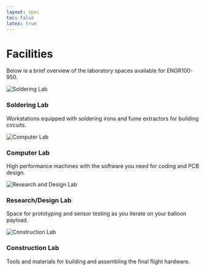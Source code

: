 ```yaml
---
layout: spec
toc: false
latex: true
---
```

# Facilities

<section class="facilities">
  <p>Below is a brief overview of the laboratory spaces available for ENGR100-950.</p>
  <div class="facility-grid">
    <div class="facility-card">
      <img src="https://via.placeholder.com/400x300?text=Soldering+Lab" alt="Soldering Lab">
      <h3>Soldering Lab</h3>
      <p>Workstations equipped with soldering irons and fume extractors for building circuits.</p>
    </div>
    <div class="facility-card">
      <img src="https://via.placeholder.com/400x300?text=Computer+Lab" alt="Computer Lab">
      <h3>Computer Lab</h3>
      <p>High performance machines with the software you need for coding and PCB design.</p>
    </div>
    <div class="facility-card">
      <img src="https://via.placeholder.com/400x300?text=Research%2FDesign+Lab" alt="Research and Design Lab">
      <h3>Research/Design Lab</h3>
      <p>Space for prototyping and sensor testing as you iterate on your balloon payload.</p>
    </div>
    <div class="facility-card">
      <img src="https://via.placeholder.com/400x300?text=Construction+Lab" alt="Construction Lab">
      <h3>Construction Lab</h3>
      <p>Tools and materials for building and assembling the final flight hardware.</p>
    </div>
  </div>
</section>

